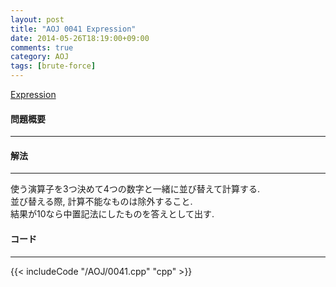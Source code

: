 ```yaml
---
layout: post
title: "AOJ 0041 Expression"
date: 2014-05-26T18:19:00+09:00
comments: true
category: AOJ
tags: [brute-force]
---
```


[Expression](http://judge.u-aizu.ac.jp/onlinejudge/description.jsp?id=0041)

#### 問題概要

****

#### 解法

****

使う演算子を3つ決めて4つの数字と一緒に並び替えて計算する.  
並び替える際, 計算不能なものは除外すること.  
結果が10なら中置記法にしたものを答えとして出す.  

#### コード

****

{{< includeCode "/AOJ/0041.cpp" "cpp" >}}
